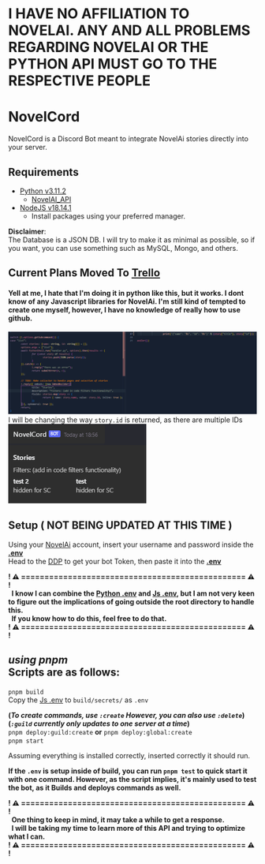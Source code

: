 # I HAVE NO AFFILIATION TO NOVELAI. ANY AND ALL PROBLEMS REGARDING NOVELAI OR THE PYTHON API MUST GO TO THE RESPECTIVE PEOPLE

# NovelCord
NovelCord is a Discord Bot meant to integrate NovelAi stories directly into your server.

## Requirements
- [Python v3.11.2](https://www.python.org/downloads/)  
	- [NovelAI_API](https://github.com/Aedial/novelai-api/tree/main)
- [NodeJS v18.14.1](https://nodejs.org/en)
	- Install packages using your preferred manager.

**Disclaimer**:  
The Database is a JSON DB. I will try to make it as minimal as possible, so if you want, you can use something such as MySQL, Mongo, and others.

## Current Plans Moved To [Trello](https://trello.com/b/0Vcb2g1q)
#### Yell at me, I hate that I'm doing it in python like this, but it works. I dont know of any Javascript libraries for NovelAi. I'm still kind of tempted to create one myself, however, I have no knowledge of really how to use github.
![Code](code.png)
I will be changing the way `story.id` is returned, as there are multiple IDs  
![Test](test.png)

## Setup ( NOT BEING UPDATED AT THIS TIME )
Using your [NovelAi](https://novelai.net) account, insert your username and password inside the **[.env](python/example.env)**  
Head to the [DDP](https://discord.com/developers/applications) to get your bot Token, then paste it into the **[.env](src/secrets/example.env)**

**! ⚠️ ================================================ ⚠️ !  
  I know I can combine the [Python .env](python/example.env) and [Js .env](src/secrets/example.env), but I am not very keen to figure out the implications of going outside the root directory to handle this.  
  If you know how to do this, feel free to do that.  
! ⚠️ ================================================ ⚠️ !**  

*using pnpm*  
Scripts are as follows:  
---
`pnpm build`  
Copy the [Js .env](src/secrets/example.env) to `build/secrets/` as `.env`  

**(*To create commands, use `:create` However, you can also use `:delete`*)**  
**(*`:guild` currently only updates to one server at a time*)**    
`pnpm deploy:guild:create` **or** `pnpm deploy:global:create`  
`pnpm start`

Assuming everything is installed correctly, inserted correctly it should run.

**If the `.env` is setup inside of build, you can run `pnpm test` to quick start it with one command. However, as the script implies, it's mainly used to test the bot, as it Builds and deploys commands as well.**

**! ⚠️ ================================================ ⚠️ !  
  One thing to keep in mind, it may take a while to get a response.  
  I will be taking my time to learn more of this API and trying to optimize what I can.  
! ⚠️ ================================================ ⚠️ !**